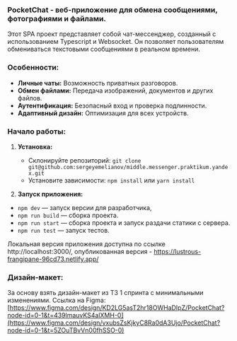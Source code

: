 ### PocketChat - веб-приложение для обмена сообщениями, фотографиями и файлами.

Этот SPA проект представляет собой чат-мессенджер, созданный с использованием Typescript и Websocket. 
Он позволяет пользователям обмениваться текстовыми сообщениями в реальном времени.

### Особенности:
- **Личные чаты:** Возможность приватных разговоров.
- **Обмен файлами:** Передача изображений, документов и других файлов.
- **Аутентификация:** Безопасный вход и проверка подлинности.
- **Адаптивный дизайн:** Оптимизация для всех устройств.

### Начало работы:
1. **Установка:**
   - Склонируйте репозиторий: `git clone git@github.com:sergeyemelianov/middle.messenger.praktikum.yandex.git`
   - Установите зависимости: `npm install` или `yarn install`

2. **Запуск приложения:**
- `npm dev` — запуск версии для разработчика,
- `npm run build` — сборка проекта.
- `npm run start` — сборка проекта и запуск раздачи статики с сервера.
- `npm run test` — запуск тестов.

Локальная версия приложения доступна по ссылке http://localhost:3000/, опубликованная версия - https://lustrous-frangipane-96cd73.netlify.app/

### Дизайн-макет:
За основу взять дизайн-макет из ТЗ 1 спринта с минимальными изменениями.
Ссылка на Figma: [https://www.figma.com/design/KD2LG5asT2hr18OWHaDIpZ/PocketChat?node-id=0-1&t=439lmauvKS4alXMH-0](https://www.figma.com/design/vxubsZsKjkyC8Ra0dA3Ujo/PocketChat?node-id=0-1&t=5ZOuTBvVn00fhSSO-0)

